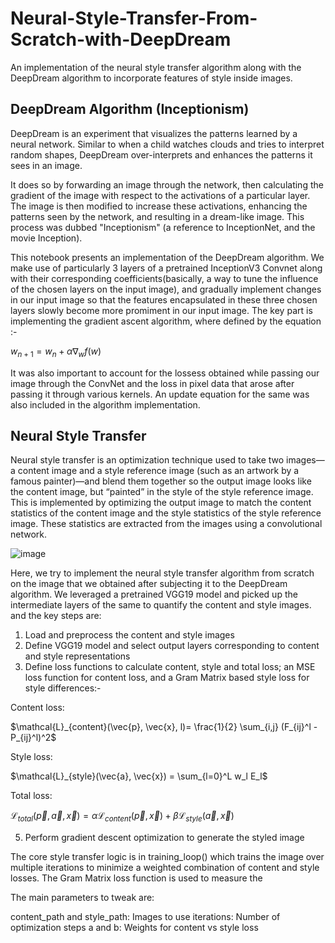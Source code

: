 # Neural-Style-Transfer-From-Scratch-with-DeepDream
An implementation of the neural style transfer algorithm along with the DeepDream algorithm to incorporate features of style inside images.

## DeepDream Algorithm (Inceptionism)

DeepDream is an experiment that visualizes the patterns learned by a neural network. Similar to when a child watches clouds and tries to interpret random shapes, DeepDream over-interprets and enhances the patterns it sees in an image.

It does so by forwarding an image through the network, then calculating the gradient of the image with respect to the activations of a particular layer. The image is then modified to increase these activations, enhancing the patterns seen by the network, and resulting in a dream-like image. This process was dubbed "Inceptionism" (a reference to InceptionNet, and the movie Inception).

This notebook presents an implementation of the DeepDream algorithm. We make use of particularly 3 layers of a pretrained InceptionV3 Convnet along with their corresponding coefficients(basically, a way to tune the influence of the chosen layers on the input image), and gradually implement changes in our input image so that the features encapsulated in these three chosen layers slowly become more promiment in our input image. The key part is implementing the gradient ascent algorithm, where  defined by the equation :-

$w_{n+1}=w_n+\alpha \nabla_w f(w)$

It was also important to account for the lossess obtained while passing our image through the ConvNet and the loss in pixel data that arose after passing it through various kernels. An update equation for the same was also included in the algorithm implementation.

## Neural Style Transfer

Neural style transfer is an optimization technique used to take two images—a content image and a style reference image (such as an artwork by a famous painter)—and blend them together so the output image looks like the content image, but “painted” in the style of the style reference image. This is implemented by optimizing the output image to match the content statistics of the content image and the style statistics of the style reference image. These statistics are extracted from the images using a convolutional network.

![image](https://github.com/bhogsogs/Neural-Style-Transfer-From-Scratch-with-DeepDream/assets/134948011/c9e69c21-3cab-4821-935f-4279f1f85764)

Here, we try to implement the neural style transfer algorithm from scratch on the image that we obtained after subjecting it to the DeepDream algorithm. We leveraged a pretrained VGG19 model and picked up the intermediate layers of the same to quantify the content and style images. and the key steps are:

1. Load and preprocess the content and style images
2. Define VGG19 model and select output layers corresponding to content and style representations
3. Define loss functions to calculate content, style and total loss; an MSE loss function for content loss, and a Gram Matrix based style loss for style differences:-

Content loss: 

$\mathcal{L}_{content}(\vec{p}, \vec{x}, l)= \frac{1}{2} \sum_{i,j} (F_{ij}^l - P_{ij}^l)^2$

Style loss:

$\mathcal{L}_{style}(\vec{a}, \vec{x}) = \sum_{l=0}^L w_l E_l$  

Total loss: 

$\mathcal{L}_{total}(\vec{p}, \vec{a}, \vec{x}) = \alpha \mathcal{L}_{content}(\vec{p}, \vec{x}) + \beta \mathcal{L}_{style}(\vec{a}, \vec{x})$
  
5. Perform gradient descent optimization to generate the styled image
   
The core style transfer logic is in training_loop() which trains the image over multiple iterations to minimize a weighted combination of content and style losses. The Gram Matrix loss function is used to measure the 

The main parameters to tweak are:

content_path and style_path: Images to use
iterations: Number of optimization steps
a and b: Weights for content vs style loss
